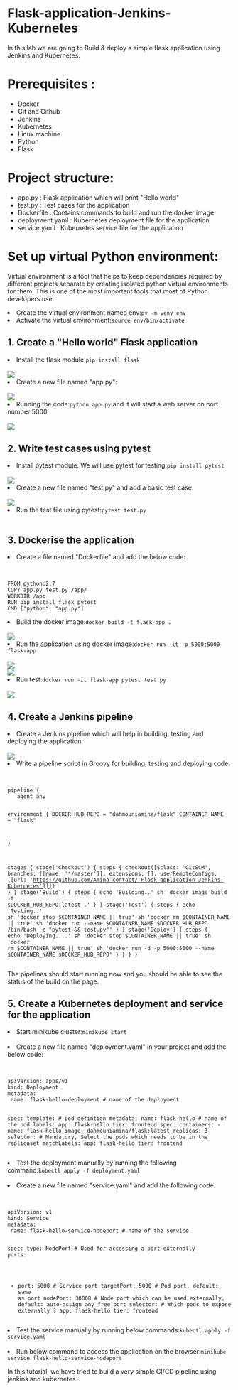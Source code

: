 # Flask-application-Jenkins-Kubernetes
In this lab we are going to Build & deploy  a simple flask application using Jenkins and Kubernetes.
# Prerequisites :
 - Docker
 - Git and Github
 - Jenkins
 - Kubernetes
 - Linux machine
 - Python
 - Flask
# Project structure:
 - app.py : Flask application which will print "Hello world"
 - test.py : Test cases for the application
 - Dockerfile : Contains commands to build and run the docker image
 - deployment.yaml : Kubernetes deployment file for the application
 - service.yaml : Kubernetes service file for the application
# Set up virtual Python environment:
 Virtual environment is a tool that helps to keep dependencies required by different projects separate by creating isolated python virtual environments for them. 
 This is one of the most important tools that most of Python developers use.
<li>Create the virtual environment named env</strong>:<code>py -m venv env</code></li>

<li>Activate the virtual environment</strong>:<code>source env/bin/activate</code></li>
<h2>1. Create a "Hello world" Flask application</h2>
<li>Install the flask module</strong>:<code>pip install flask</code></li><br>
<img src="https://github.com/Amina-contact/-Flask-application-Jenkins-Kubernetes/blob/master/Pictures/3.JPG">
<li>Create a new file named "app.py"</strong>:</li><br>
<img src="https://github.com/Amina-contact/-Flask-application-Jenkins-Kubernetes/blob/master/Pictures/4.JPG">
<li>Running the code</strong>:<code>python app.py</code> and it will start a web server on port number 5000</li><br>
<img src="https://github.com/Amina-contact/-Flask-application-Jenkins-Kubernetes/blob/master/Pictures/5.JPG">
<h2>2. Write test cases using pytest</h2>
<li>Install pytest module. We will use pytest for testing</strong>:<code>pip install pytest</code></li><br>
<img src="https://github.com/Amina-contact/-Flask-application-Jenkins-Kubernetes/blob/master/Pictures/7.JPG">
<li>Create a new file named "test.py" and add a basic test case</strong>:</li><br>
<img src="https://github.com/Amina-contact/-Flask-application-Jenkins-Kubernetes/blob/master/Pictures/8.JPG">
<li>Run the test file using pytest</strong>:<code>pytest test.py</code></li><br>
<h2>3. Dockerise the application</h2>
<li>Create a file named "Dockerfile" and add the below code</strong>:</li><br>
<pre class="notranslate"><code>
FROM python:2.7
COPY app.py test.py /app/
WORKDIR /app
RUN pip install flask pytest
CMD ["python", "app.py"]
</code></pre>
<li>Build the docker image</strong>:<code>docker build -t flask-app .</code></li><br>
<img src="https://github.com/Amina-contact/-Flask-application-Jenkins-Kubernetes/blob/master/Pictures/9.JPG">
<li>Run the application using docker image</strong>:<code>docker run -it -p 5000:5000 flask-app</code></li><br>
<img src="https://github.com/Amina-contact/-Flask-application-Jenkins-Kubernetes/blob/master/Pictures/10.JPG"><br>
<img src="https://github.com/Amina-contact/-Flask-application-Jenkins-Kubernetes/blob/master/Pictures/11.JPG">
<li>Run test</strong>:<code>docker run -it flask-app pytest test.py</code></li><br>
<img src="https://github.com/Amina-contact/-Flask-application-Jenkins-Kubernetes/blob/master/Pictures/12.JPG">
<h2>4. Create a Jenkins pipeline</h2>
<li>Create a Jenkins pipeline which will help in building, testing and deploying the application</strong>:</li><br>
<img src="https://github.com/Amina-contact/-Flask-application-Jenkins-Kubernetes/blob/master/Pictures/13.JPG">
<li>Write a pipeline script in Groovy for building, testing and deploying code</strong>:</li><br>
<pre class="notranslate"><code>
pipeline {
   agent any
  
   environment {
       DOCKER_HUB_REPO = "dahmouniamina/flask"
       CONTAINER_NAME = "flask"
 
   }
  
   stages {
       stage('Checkout') {
           steps {
               checkout([$class: 'GitSCM', branches: [[name: '*/master']], extensions: [], userRemoteConfigs: [[url: 'https://github.com/Amina-contact/-Flask-application-Jenkins-Kubernetes']]])
           }
       }
       stage('Build') {
           steps {
               echo 'Building..'
               sh 'docker image build -t $DOCKER_HUB_REPO:latest .'
           }
       }
       stage('Test') {
           steps {
               echo 'Testing..'
               sh 'docker stop $CONTAINER_NAME || true'
               sh 'docker rm $CONTAINER_NAME || true'
               sh 'docker run --name $CONTAINER_NAME $DOCKER_HUB_REPO /bin/bash -c "pytest && test.py"'
           }
       }
       stage('Deploy') {
           steps {
               echo 'Deploying....'
               sh 'docker stop $CONTAINER_NAME || true'
               sh 'docker rm $CONTAINER_NAME || true'
               sh 'docker run -d -p 5000:5000 --name $CONTAINER_NAME $DOCKER_HUB_REPO'
           }
       }
   }
}
</code></pre>

The pipelines should start running now and you should be able to see the status of the build on the page.
<h2>5. Create a Kubernetes deployment and service for the application</h2>
<li>Start minikube cluster</strong>:<code>minikube start</code></li><br>
<li>Create a new file named "deployment.yaml" in your project and add the below code</strong>:</li><br>
<pre class="notranslate"><code>
apiVersion: apps/v1
kind: Deployment
metadata:
 name: flask-hello-deployment # name of the deployment
 
spec:
 template: # pod defintion
   metadata:
     name: flask-hello # name of the pod
     labels:
       app: flask-hello
       tier: frontend
   spec:
     containers:
       - name: flask-hello
         image: dahmouniamina/flask:latest
 replicas: 3
 selector: # Mandatory, Select the pods which needs to be in the replicaset
   matchLabels:
     app: flask-hello
     tier: frontend
</code></pre>
<li>Test the deployment manually by running the following command</strong>:<code>kubectl apply -f deployment.yaml</code></li><br>
<li>Create a new file named "service.yaml" and add the following code</strong>:</li><br>
<pre class="notranslate"><code>
apiVersion: v1
kind: Service
metadata:
 name: flask-hello-service-nodeport # name of the service
 
spec:
 type: NodePort # Used for accessing a port externally
 ports:
   - port: 5000 # Service port
     targetPort: 5000 # Pod port, default: same as port
     nodePort: 30008 # Node port which can be used externally, default: auto-assign any free port
 selector: # Which pods to expose externally ?
   app: flask-hello
   tier: frontend
</code></pre>
<li>Test the service manually by running below commands</strong>:<code>kubectl apply -f service.yaml</code></li><br>
<li>Run below command to access the application on the browser</strong>:<code>minikube service flask-hello-service-nodeport</code></li>

In this tutorial, we have tried to build a very simple CI/CD pipeline using jenkins and kubernetes. 

